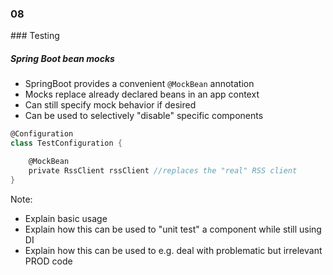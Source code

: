 
<h3 class="chapter-number">08</h3>
### Testing

##### Spring Boot bean mocks

* SpringBoot provides a convenient ``@MockBean`` annotation
* Mocks replace already declared beans in an app context
* Can still specify mock behavior if desired
* Can be used to selectively "disable" specific components

```Groovy
@Configuration
class TestConfiguration {

    @MockBean
    private RssClient rssClient //replaces the "real" RSS client
}
```

Note:

* Explain basic usage
* Explain how this can be used to "unit test" a component while still using DI
* Explain how this can be used to e.g. deal with problematic but irrelevant PROD code